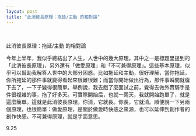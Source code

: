 ```yaml
---
layout: post
title: "此消彼長原理：拖延/主動 的相對論"
---
```


  
&nbsp;
&nbsp;


此消彼長原理：拖延/主動 的相對論

今年上半年，我似乎總結出了人生，人世中的幾大原理。其中之一是標題里提到的「此消彼長原理」，另外還有「做愛原理」和「不可兼得原理」。這些基本原理，似乎可以幫助我解答人世中的大部分困惑。比如拖延和主動，很好理解，當你拖延，你所拖延的那件事就變得看起來很難很難；而當你開始做出行為，那件事瞬間就癟下去了，一下子變得很簡單。舉例說，我去餓了麼面試之前，覺得去做外賣騎手是件很複雜的事，拖了好多天。可實際開始后，也就一兩天，我就開始跑單了，就是這麼簡單。這就是此消彼長原理。你消，它就長。你長，它就消。順便說一下另兩個原理，也很簡單：做愛原理，是關於做愛時快感之來源，也可以延伸到創作者的創作快感。不可兼得原理，就是字面意思。

9.25